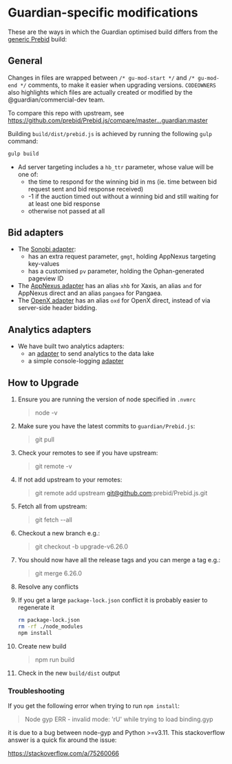 # Guardian-specific modifications
These are the ways in which the Guardian optimised build differs from the [generic Prebid](https://github.com/prebid/Prebid.js) build:
## General

Changes in files are wrapped between `/* gu-mod-start */` and `/* gu-mod-end */` comments,
to make it easier when upgrading versions. `CODEOWNERS` also highlights which files
are actually created or modified by the @guardian/commercial-dev team.

To compare this repo with upstream, see https://github.com/prebid/Prebid.js/compare/master...guardian:master

Building `build/dist/prebid.js` is achieved by running the following `gulp` command:

```sh
gulp build
```

* Ad server targeting includes a `hb_ttr` parameter, whose value will be one of:
    * the time to respond for the winning bid in ms (ie. time between bid request sent and bid response received)
    * -1 if the auction timed out without a winning bid and still waiting for at least one bid response
    * otherwise not passed at all

## Bid adapters
* The [Sonobi adapter](/modules/sonobiBidAdapter.js):
    * has an extra request parameter, `gmgt`, holding AppNexus targeting key-values
    * has a customised `pv` parameter, holding the Ophan-generated pageview ID
* The [AppNexus adapter](/modules/appnexusBidAdapter.js) has an alias `xhb` for Xaxis, an alias `and` for AppNexus direct and an alias `pangaea` for Pangaea.
* The [OpenX adapter](/modules/openxBidAdapter.js) has an alias `oxd` for OpenX direct, instead of via server-side header bidding.

## Analytics adapters
* We have built two analytics adapters:
    * an [adapter](/modules/guAnalyticsAdapter.js) to send analytics to the data lake
    * a simple console-logging [adapter](/modules/consoleLoggingAnalyticsAdapter.js)

## How to Upgrade

1. Ensure you are running the version of node specified in `.nvmrc`
    > node -v

1. Make sure you have the latest commits to `guardian/Prebid.js`:
    > git pull

1. Check your remotes to see if you have upstream:
   > git remote -v
1. If not add upstream to your remotes:
    > git remote add upstream git@github.com:prebid/Prebid.js.git
1. Fetch all from upstream:
    > git fetch --all
1. Checkout a new branch e.g.:
    > git checkout -b upgrade-v6.26.0
1. You should now have all the release tags and you can merge a tag e.g.:
    > git merge 6.26.0 
1. Resolve any conflicts
1. If you get a large `package-lock.json` conflict it is probably easier to regenerate it
    ```sh
    rm package-lock.json
    rm -rf ./node_modules
    npm install
    ```
1. Create new build
    > npm run build
1. Check in the new `build/dist` output

### Troubleshooting

If you get the following error when trying to run `npm install`:

> Node gyp ERR - invalid mode: 'rU' while trying to load binding.gyp

it is due to a bug between node-gyp and Python >=v3.11. This stackoverflow answer is a quick fix around the issue:

https://stackoverflow.com/a/75260066
